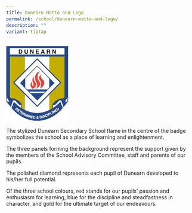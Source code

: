```yaml
---
title: Dunearn Motto and Logo
permalink: /school/dunearn-matto-and-logo/
description: ""
variant: tiptap
---
```

<img style="width: 33%;" src="/images/dunearnlogo.jpg">
<p>The stylized Dunearn Secondary School flame in the centre of the badge symbolizes the school as a place of learning and enlightenment.</p>
<p>The three panels forming the background represent the support given by the members of the School Advisory Committee, staff and parents of our pupils.</p>
<p>The polished diamond represents each pupil of Dunearn developed to his/her full potential.</p>
<p>Of the three school colours, red stands for our pupils’ passion and enthusiasm for learning, blue for the discipline and steadfastness in character, and gold for the ultimate target of our endeavours.</p>